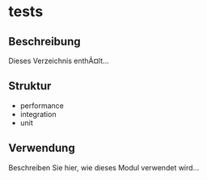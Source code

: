 ﻿# tests

## Beschreibung
Dieses Verzeichnis enthÃ¤lt...

## Struktur
- performance
- integration
- unit


## Verwendung
Beschreiben Sie hier, wie dieses Modul verwendet wird...

